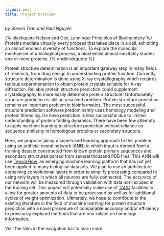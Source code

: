 ```yaml
---
layout: post
title: Project Overview
---
```

*by Steven Tran and Paul Nguyen*

{% blockquote Nelson and Cox, Lehninger Principles of Biochemistry %}
Proteins mediate virtually every process that takes place in a cell, exhibiting an almost endless diversity of functions. To explore the molecular mechanism of a biological process, a biochemist almost inevitably studies one or more proteins.
{% endblockquote %}

Protein structure determination is an important gateway step in many fields of research, from drug design to understanding protein function. Currently, structure determination is done using X-ray crystallography which requires tedious experimentation to obtain protein crystals suitable for X-ray diffraction. Reliable protein structure prediction could supplement crystallography to more easily determine protein structure. Unfortunately, structure prediction is still an unsolved problem. Protein structure prediction remains an important problem in bioinformatics. The most successful structure prediction software predominantly uses homology modeling and protein threading. De novo prediction is less successful due to limited understanding of protein folding dynamics. There have been few attempts to apply machine learning to structure prediction without reliance on sequence similarity in homologous proteins or secondary structure.

Here, we propose taking a supervised learning approach to this problem using an artificial neural network (ANN) in which input is derived from a training dataset constructed from known protein primary sequences and secondary structures parsed from several thousand PDB files. This ANN will use [TensorFlow][tf], an emerging machine learning platform that has not yet been applied to many biological datasets. We plan to use an architecture containing convolutional layers in order to simplify processing compared to using only layers in which all neurons are fully-connected. The accuracy of our network will be measured through validation with data not included in the training set. This project will potentially make use of [TACC][tacc] facilities to allow for greater amounts of data to be processed as well as for additional cycles of weight optimization. Ultimately, we hope to contribute to the existing literature in the field of machine learning for protein structure prediction with a novel procedure of comparable accuracy and/or efficiency to previously explored methods that are non-reliant on homology information.

Visit the links in the navigation bar to learn more.

[tf]: https://www.tensorflow.org/
[tacc]: https://www.tacc.utexas.edu/

